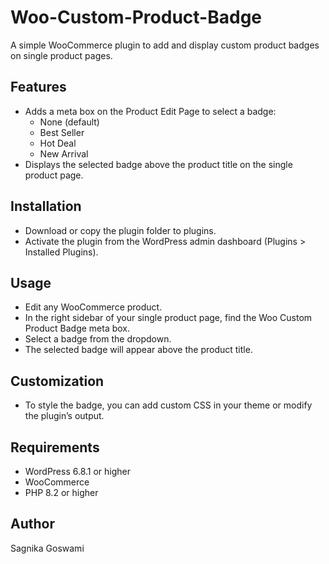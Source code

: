 # Woo-Custom-Product-Badge
A simple WooCommerce plugin to add and display custom product badges on single product pages.

## Features
+ Adds a meta box on the Product Edit Page to select a badge:
  + None (default)
  + Best Seller
  + Hot Deal
  + New Arrival
+ Displays the selected badge above the product title on the single product page.
## Installation
+ Download or copy the plugin folder to plugins.
+ Activate the plugin from the WordPress admin dashboard (Plugins > Installed Plugins).
## Usage
+ Edit any WooCommerce product.
+ In the right sidebar of your single product page, find the Woo Custom Product Badge meta box.
+ Select a badge from the dropdown.
+ The selected badge will appear above the product title.
## Customization
+ To style the badge, you can add custom CSS in your theme or modify the plugin’s output.
## Requirements
+ WordPress 6.8.1 or higher
+ WooCommerce
+ PHP 8.2 or higher
## Author
Sagnika Goswami

